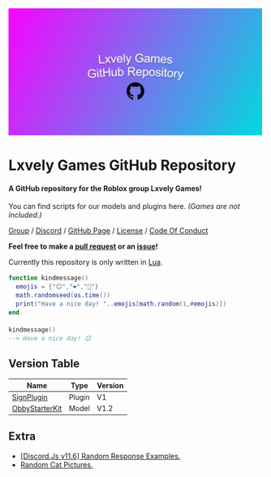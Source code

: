 <img src="Extras/repository-open-graph-template (1).jpg" width="500">

# Lxvely Games GitHub Repository 
#### A GitHub repository for the Roblox group Lxvely Games!
You can find scripts for our models and plugins here. *(Games are not included.)*

[Group](https://www.roblox.com/groups/8768440/Lxvely-Games#!/about) / [Discord](https://discord.gg/gXnQsR7su3) / [GitHub Page](https://jacobhumston.github.io/LxvelyGames/) / [License](https://github.com/jacobhumston/LxvelyGames/blob/Main/LICENSE) / [Code Of Conduct](https://github.com/jacobhumston/LxvelyGames/blob/Main/CODE_OF_CONDUCT.md)

**Feel free to make a [pull request](https://github.com/jacobhumston/LxvelyGames/pulls) or an [issue](https://github.com/jacobhumston/LxvelyGames/issues)!**

Currently this repository is only written in [Lua](https://www.lua.org/).
```lua
function kindmessage()
  emojis = {"😊","❤️","🙂"}
  math.randomseed(os.time())
  print("Have a nice day! "..emojis[math.random(1,#emojis)])
end

kindmessage()
--> Have a nice day! 😊
```

## Version Table
Name | Type | Version
------------ | ------------ | ------------
[SignPlugin](https://www.roblox.com/library/6304018498) | Plugin | V1
[ObbyStarterKit](https://www.roblox.com/library/6516383538/) | Model | V1.2

## Extra

- [[Discord.Js v11.6] Random Response Examples.](https://gist.github.com/jacobhumston/08c5f7adf32368bb01d164faeed5acc5)
- [Random Cat Pictures.](https://github.com/jacobhumston/LxvelyGames/tree/Main/Extras/RandomCatPics) 
